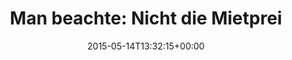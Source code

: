 ---
retweeted: false
source: <a href="http://mvilla.it/fenix" rel="nofollow">Fenix for Android</a>
entities:
  user_mentions: []
  urls: []
  symbols: []
  media:
  - expanded_url: https://twitter.com/bascht/status/598843266881212417/photo/1
    indices:
    - '35'
    - '57'
    url: http://t.co/QylzA9XiVE
    media_url: http://pbs.twimg.com/media/CE-ExuyWgAAqROi.jpg
    id_str: '598843265371242496'
    id: '598843265371242496'
    media_url_https: https://pbs.twimg.com/media/CE-ExuyWgAAqROi.jpg
    sizes:
      medium:
        w: '1200'
        h: '679'
        resize: fit
      large:
        w: '1344'
        h: '760'
        resize: fit
      small:
        w: '680'
        h: '385'
        resize: fit
      thumb:
        w: '150'
        h: '150'
        resize: crop
    type: photo
    display_url: pic.twitter.com/QylzA9XiVE
  hashtags: []
display_text_range:
- '0'
- '57'
favorite_count: '2'
id_str: '598843266881212417'
truncated: false
retweet_count: '0'
id: '598843266881212417'
possibly_sensitive: false
created_at: Thu May 14 13:32:15 +0000 2015
favorited: false
full_text: 'Man beachte: Nicht die Mietpreise.'
lang: de
extended_entities:
  media:
  - expanded_url: https://twitter.com/bascht/status/598843266881212417/photo/1
    indices:
    - '35'
    - '57'
    url: http://t.co/QylzA9XiVE
    media_url: http://pbs.twimg.com/media/CE-ExuyWgAAqROi.jpg
    id_str: '598843265371242496'
    id: '598843265371242496'
    media_url_https: https://pbs.twimg.com/media/CE-ExuyWgAAqROi.jpg
    sizes:
      medium:
        w: '1200'
        h: '679'
        resize: fit
      large:
        w: '1344'
        h: '760'
        resize: fit
      small:
        w: '680'
        h: '385'
        resize: fit
      thumb:
        w: '150'
        h: '150'
        resize: crop
    type: photo
    display_url: pic.twitter.com/QylzA9XiVE
tags:
- pesos:twitter
date: '2015-05-14T13:32:15+00:00'
src: https://twitter.com/bascht/status/598843266881212417
original_url: https://twitter.com/bascht/status/598843266881212417
type: twitter_tweet
media_url: https://img.bascht.com/twitter/pbs.twimg.com/media/CE-ExuyWgAAqROi.jpg
text: 'Man beachte: Nicht die Mietpreise.'
title: 'Man beachte: Nicht die Mietprei'

---